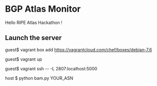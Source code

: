 # BGP Atlas Monitor

Hello RIPE Atlas Hackathon !

## Launch the server

guest$ vagrant box add https://vagrantcloud.com/chef/boxes/debian-7.6

guest$ vagrant up

guest$ vagrant ssh -- -L 2807:localhost:5000

host $ python bam.py YOUR_ASN
